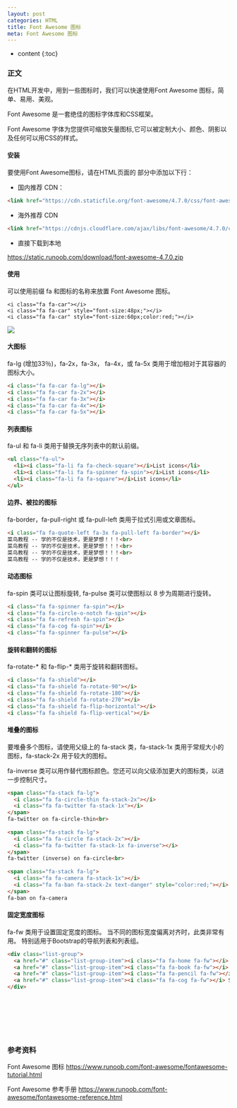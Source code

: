 ```yaml
---
layout: post
categories: HTML
title: Font Awesome 图标
meta: Font Awesome 图标
---
```

* content
{:toc}

### 正文

在HTML开发中，用到一些图标时，我们可以快速使用Font Awesome 图标，简单、易用、美观。

Font Awesome 是一套绝佳的图标字体库和CSS框架。

Font Awesome 字体为您提供可缩放矢量图标,它可以被定制大小、颜色、阴影以及任何可以用CSS的样式。

#### 安装

要使用Font Awesome图标，请在HTML页面的 部分中添加以下行：

* 国内推荐 CDN：

```html
<link href="https://cdn.staticfile.org/font-awesome/4.7.0/css/font-awesome.min.css" rel="stylesheet">
```

* 海外推荐 CDN

```html
<link href="https://cdnjs.cloudflare.com/ajax/libs/font-awesome/4.7.0/css/font-awesome.min.css" rel="stylesheet" >
```

* 直接下载到本地

<https://static.runoob.com/download/font-awesome-4.7.0.zip>

#### 使用

可以使用前缀 fa 和图标的名称来放置 Font Awesome 图标。
```
<i class="fa fa-car"></i>
<i class="fa fa-car" style="font-size:48px;"></i>
<i class="fa fa-car" style="font-size:60px;color:red;"></i>
```

![]({{site.baseurl}}/images/20210105/20210105224235.png)

#### 大图标

fa-lg (增加33％)，fa-2x，fa-3x， fa-4x，或 fa-5x 类用于增加相对于其容器的图标大小。

```html
<i class="fa fa-car fa-lg"></i>
<i class="fa fa-car fa-2x"></i>
<i class="fa fa-car fa-3x"></i>
<i class="fa fa-car fa-4x"></i>
<i class="fa fa-car fa-5x"></i>
```

#### 列表图标

fa-ul 和 fa-li 类用于替换无序列表中的默认前缀。

```html
<ul class="fa-ul">
  <li><i class="fa-li fa fa-check-square"></i>List icons</li>
  <li><i class="fa-li fa fa-spinner fa-spin"></i>List icons</li>
  <li><i class="fa-li fa fa-square"></i>List icons</li>
</ul>
```

#### 边界、被拉的图标 

fa-border，fa-pull-right 或 fa-pull-left 类用于拉式引用或文章图标。

```html
<i class="fa fa-quote-left fa-3x fa-pull-left fa-border"></i>
菜鸟教程 -- 学的不仅是技术，更是梦想！！！<br>
菜鸟教程 -- 学的不仅是技术，更是梦想！！！<br>
菜鸟教程 -- 学的不仅是技术，更是梦想！！！<br>
菜鸟教程 -- 学的不仅是技术，更是梦想！！！
```

#### 动态图标

fa-spin 类可以让图标旋转, fa-pulse 类可以使图标以 8 步为周期进行旋转。

```html
<i class="fa fa-spinner fa-spin"></i>
<i class="fa fa-circle-o-notch fa-spin"></i>
<i class="fa fa-refresh fa-spin"></i>
<i class="fa fa-cog fa-spin"></i>
<i class="fa fa-spinner fa-pulse"></i>
```

#### 旋转和翻转的图标

fa-rotate-* 和 fa-flip-* 类用于旋转和翻转图标。

```html
<i class="fa fa-shield"></i>
<i class="fa fa-shield fa-rotate-90"></i>
<i class="fa fa-shield fa-rotate-180"></i>
<i class="fa fa-shield fa-rotate-270"></i>
<i class="fa fa-shield fa-flip-horizontal"></i>
<i class="fa fa-shield fa-flip-vertical"></i>
```

#### 堆叠的图标

要堆叠多个图标，请使用父级上的 fa-stack 类，fa-stack-1x 类用于常规大小的图标，fa-stack-2x 用于较大的图标。

fa-inverse 类可以用作替代图标颜色。您还可以向父级添加更大的图标类，以进一步控制尺寸。

```html
<span class="fa-stack fa-lg">
  <i class="fa fa-circle-thin fa-stack-2x"></i>
  <i class="fa fa-twitter fa-stack-1x"></i>
</span>
fa-twitter on fa-circle-thin<br>
 
<span class="fa-stack fa-lg">
  <i class="fa fa-circle fa-stack-2x"></i>
  <i class="fa fa-twitter fa-stack-1x fa-inverse"></i>
</span>
fa-twitter (inverse) on fa-circle<br>
 
<span class="fa-stack fa-lg">
  <i class="fa fa-camera fa-stack-1x"></i>
  <i class="fa fa-ban fa-stack-2x text-danger" style="color:red;"></i>
</span>
fa-ban on fa-camera
```

#### 固定宽度图标

fa-fw 类用于设置固定宽度的图标。 当不同的图标宽度偏离对齐时，此类非常有用。 特别适用于Bootstrap的导航列表和列表组。

```html
<div class="list-group">
  <a href="#" class="list-group-item"><i class="fa fa-home fa-fw"></i> Home</a>
  <a href="#" class="list-group-item"><i class="fa fa-book fa-fw"></i> Library</a>
  <a href="#" class="list-group-item"><i class="fa fa-pencil fa-fw"></i> Applications</a>
  <a href="#" class="list-group-item"><i class="fa fa-cog fa-fw"></i> Settings</a>
</div>
```


<br/><br/><br/><br/><br/>
### 参考资料 

Font Awesome 图标 <https://www.runoob.com/font-awesome/fontawesome-tutorial.html>

Font Awesome 参考手册 <https://www.runoob.com/font-awesome/fontawesome-reference.html>
